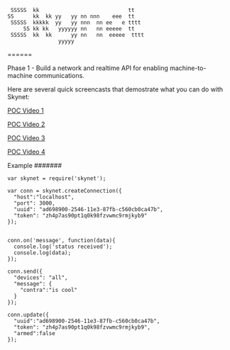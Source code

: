 ```
 SSSSS  kk                            tt    
SS      kk  kk yy   yy nn nnn    eee  tt    
 SSSSS  kkkkk  yy   yy nnn  nn ee   e tttt  
     SS kk kk   yyyyyy nn   nn eeeee  tt    
 SSSSS  kk  kk      yy nn   nn  eeeee  tttt 
                yyyyy                         
```
======

Phase 1 - Build a network and realtime API for enabling machine-to-machine communications.

Here are several quick screencasts that demostrate what you can do with Skynet:

[POC Video 1](http://www.youtube.com/watch?v=cPs1JNFyXjk)

[POC Video 2](http://www.youtube.com/watch?v=SzaTPiaDDQI)

[POC Video 3](http://www.youtube.com/watch?v=TB6RyzT10EA)

[POC Video 4](http://www.youtube.com/watch?v=0WjNG6AOcXM)


Example
#######

```
var skynet = require('skynet');

var conn = skynet.createConnection({
  "host":"localhost",
  "port": 3000,
  "uuid": "ad698900-2546-11e3-87fb-c560cb0ca47b",
  "token": "zh4p7as90pt1q0k98fzvwmc9rmjkyb9"
});


conn.on('message', function(data){
  console.log('status received');
  console.log(data);
});

conn.send({
  "devices": "all",
  "message": {
    "contra":"is cool"
  }
});

conn.update({
  "uuid":"ad698900-2546-11e3-87fb-c560cb0ca47b", 
  "token": "zh4p7as90pt1q0k98fzvwmc9rmjkyb9", 
  "armed":false
});
```
